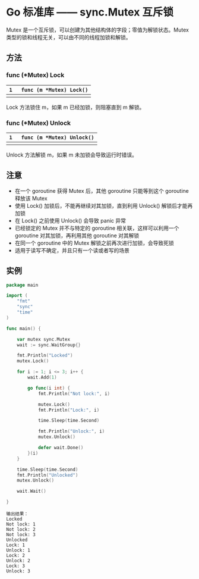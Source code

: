 # Go 标准库 —— sync.Mutex 互斥锁

Mutex 是一个互斥锁，可以创建为其他结构体的字段；零值为解锁状态。Mutex 类型的锁和线程无关，可以由不同的线程加锁和解锁。

## 方法

### func (*Mutex) Lock

| `1 ` | `func (m *Mutex) Lock()` |
| ---- | ------------------------ |
|      |                          |

Lock 方法锁住 m，如果 m 已经加锁，则阻塞直到 m 解锁。

### func (*Mutex) Unlock

| `1 ` | `func (m *Mutex) Unlock()` |
| ---- | -------------------------- |
|      |                            |

Unlock 方法解锁 m，如果 m 未加锁会导致运行时错误。

## 注意

- 在一个 goroutine 获得 Mutex 后，其他 goroutine 只能等到这个 goroutine 释放该 Mutex
- 使用 Lock() 加锁后，不能再继续对其加锁，直到利用 Unlock() 解锁后才能再加锁
- 在 Lock() 之前使用 Unlock() 会导致 panic 异常
- 已经锁定的 Mutex 并不与特定的 goroutine 相关联，这样可以利用一个 goroutine 对其加锁，再利用其他 goroutine 对其解锁
- 在同一个 goroutine 中的 Mutex 解锁之前再次进行加锁，会导致死锁
- 适用于读写不确定，并且只有一个读或者写的场景



##  实例

```go
package main

import (
    "fmt"
    "sync"
    "time"
)

func main() {

    var mutex sync.Mutex
    wait := sync.WaitGroup{}

    fmt.Println("Locked")
    mutex.Lock()

    for i := 1; i <= 3; i++ {
        wait.Add(1)

        go func(i int) {
            fmt.Println("Not lock:", i)

            mutex.Lock()
            fmt.Println("Lock:", i)

            time.Sleep(time.Second)

            fmt.Println("Unlock:", i)
            mutex.Unlock()

            defer wait.Done()
        }(i)
    }

    time.Sleep(time.Second)
    fmt.Println("Unlocked")
    mutex.Unlock()

    wait.Wait()

}
```

```
输出结果：
Locked
Not lock: 1
Not lock: 2
Not lock: 3
Unlocked
Lock: 1
Unlock: 1
Lock: 2
Unlock: 2
Lock: 3
Unlock: 3
```

